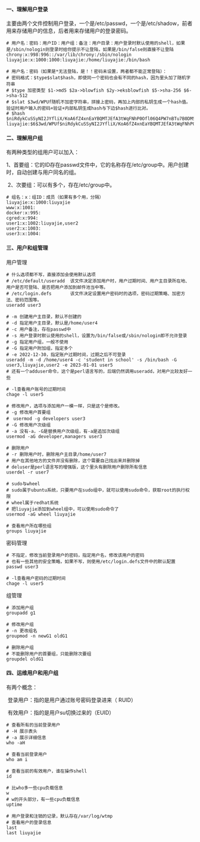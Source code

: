 #### 一、理解用户登录

主要由两个文件控制用户登录，一个是/etc/passwd，一个是/etc/shadow，前者用来存储用户的信息，后者用来存储用户的登录密码。

```shell
# 用户名：密码：用户ID：用户组：备注：用户目录：用户登录时默认使用的shell，如果是/sbin/nologin则登录时给你提示不让登陆，如果是/bin/false则直接不让登陆
chrony:x:998:996::/var/lib/chrony:/sbin/nologin
liuyajie:x:1000:1000:liuyajie:/home/liuyajie:/bin/bash
```

```shell
# 用户名：密码（如果是*无法登陆，是！！密码未设置，两者都不能正常登陆）：
# 密码格式：$type$slat$hash，即使同一个密码也会有不同的hash，因为里头加了随机字符串
# $type 加密类型 $1->md5 $2a->blowfish $2y->eksblowfish $5->sha-256 $6->sha-512
# $slat $3wd/WPUf随机不加密字符串，拼接上密码，再加上内部的私钥生成一个hash值。验证时用户输入的密码+验证+内部私钥生成hash与下边$hash进行比对。
# $hash $niRdykCuSSyNI2JYfliX/KoA6fZ4xnEaYBQMTJEfA3tWqFNhP0Ofl06Q4PW7nBTu7B0DMSncvu9wEfja79pWS0
liuyajie:$6$3wd/WPUf$niRdykCuSSyNI2JYfliX/KoA6fZ4xnEaYBQMTJEfA3tWqFNhP0Ofl06Q4PW7nBTu7B0DMSncvu9wEfja79pWS0:19233:0:99999:7:::
```

#### 二、理解用户组

有两种类型的组用户可以加入：

​	1、首要组：它的ID存在passwd文件中，它的名称存在/etc/group中。用户创建时，自动创建与用户同名的组。

​	2、次要组：可以有多个，存在/etc/group中。

```shell
# 组名：x：组ID：成员（如果有多个用，分隔）
liuyajie:x:1000:liuyajie
www:x:1001:
docker:x:995:
cgred:x:994:
user1:x:1002:liuyajie,user2
user2:x:1003:
user3:x:1004:
```

#### 三、用户和组管理

用户管理

```shell
# 什么选项都不写，直接添加会使用默认选项
# /etc/default/useradd  该文件决定添加用户时，用户过期时间、用户主目录所在地、用户是否可登陆、是否把用户添加到邮件池当中等。
# /etc/login.defs       该文件决定设置用户密码时的选项，密码过期策略、加密方法、密码范围等。
useradd user3

# -m 创建用户主目录，默认不创建的
# -d 指定用户主目录，默认是/home/user4
# -c 用户备注，存在passwd中
# -s 用户登录时默认使用的shell，设置为/bin/false或/sbin/nologin即不允许登录
# -g 指定用户组，一般不使用
# -G 指定用户附加组，指定多个
# -e 2022-12-30，指定账户过期时间，过期之后不可登录
useradd -m -d /home/user4 -c 'student in school' -s /bin/bash -G user3,liuyajie,user2 -e 2023-01-01 user5
# 还有一个adduser命令，这个是perl语言写的，后端仍然调用useradd，对用户比较友好一些

# -l查看用户账号的过期时间
chage -l user5

# 修改用户，选项与添加用户一模一样，只是这个是修改。
# -g 修改用户首要组
#　usermod -g developers user3
# -G 修改用户次级组
# -a 没有-a，-G是替换用户次级组，有-a是追加次级组
usermod -aG developer,managers user3

# 删除用户
# -r 删除用户时，删除用户主目录/home/user7
# 用户在其他地方的文件并没有删除，这个需要自己找出来并删除掉
# deluser是perl语言写的增强版，这个里头有删除用户删除所有信息
userdel -r user7

# sudo与wheel
# sudo属于ubuntu系统，只要用户在sudo组中，就可以使用sudo命令，获取root的执行权限
# wheel属于redhat系统
# 把liuyajie添加到wheel组中，可以使用sudo命令了
usermod -aG wheel liuyajie

# 查看用户所在哪些组
groups liuyajie
```

密码管理

```shell
# 不指定，修改当前登录用户的密码，指定用户名，修改该用户的密码
# 也有一些其他的安全策略，如果不写，则使用/etc/login.defs文件中的默认配置
passwd user3

# -l查看用户密码的过期时间
chage -l user5
```

组管理

```shell
# 添加用户组
groupadd g1

# 修改用户组
# -n 更改组名
groupmod -n newG1 oldG1

# 删除用户组
# 不能删除用户的首要组，只能删除次要组
groupdel oldG1
```

#### 四、运维用户和用户组

有两个概念：

​	登录用户：指的是用户通过账号密码登录进来（ RUID）

​	有效用户：指的是用户su切换过来的（EUID）

```shell
# 查看所有的当前登录用户
# -H 展示表头
# -a 展示详细信息
who -aH

# 查看当前登录用户
who am i

# 查看当前的有效用户，谁在操作shell
id

# 比who多一些cpu负载信息
w
# w的开头部分，有一些cpu负载信息
uptime

# 用户登录和注销的记录，默认存在/var/log/wtmp
# 查看用户的登录信息
last
last liuyajie
```









